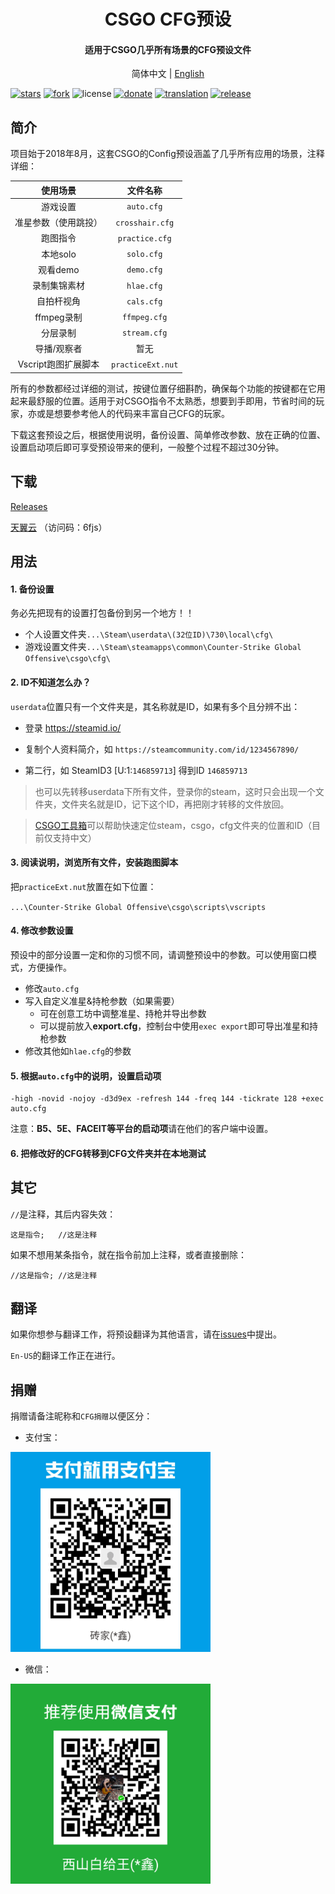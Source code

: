 <h1 align="center">CSGO CFG预设</h1>
<h4 align="center">适用于CSGO几乎所有场景的CFG预设文件</h3>

<p align="center">
  简体中文 |
  <a href="https://github.com/Purple-CSGO/CSGO-Config-Presets/blob/En-US/README.md">English</a>
  

</p>

[![stars](https://img.shields.io/github/stars/Purple-CSGO/CSGO-Config-Presets.svg?style=flat&color=green)](https://github.com/Purple-CSGO/CSGO-Config-Presets)
[![fork](https://img.shields.io/github/forks/Purple-CSGO/CSGO-Config-Presets.svg?style=flat&color=critical)](https://github.com/Purple-CSGO/CSGO-Config-Presets)
![license](https://img.shields.io/badge/license-GPL%203-orange.svg?style=flat)
[![donate](https://img.shields.io/badge/$-donate-ff69b4.svg?style=flat)](https://github.com/Purple-CSGO/CSGO-Config-Presets#捐赠)
[![translation](https://img.shields.io/badge/$-translation-ff69b4.svg?style=flat&color=blueviolet)](https://github.com/Purple-CSGO/CSGO-Config-Presets#翻译)
[![release](https://img.shields.io/github/release/Purple-CSGO/CSGO-Config-Presets.svg?style=flat&color=blue)](https://github.com/Purple-CSGO/CSGO-Config-Presets/releases)

## 简介

项目始于2018年8月，这套CSGO的Config预设涵盖了几乎所有应用的场景，注释详细：

|       使用场景       |     文件名称      |
| :------------------: | :---------------: |
|       游戏设置       |    `auto.cfg`     |
| 准星参数（使用跳投） |  `crosshair.cfg`  |
|       跑图指令       |  `practice.cfg`   |
|       本地solo       |    `solo.cfg`     |
|       观看demo       |    `demo.cfg`     |
|     录制集锦素材     |    `hlae.cfg`     |
|      自拍杆视角      |    `cals.cfg`     |
|      ffmpeg录制      |   `ffmpeg.cfg`    |
|       分层录制       |   `stream.cfg`    |
|     导播/观察者      |       暂无        |
| Vscript跑图扩展脚本  | `practiceExt.nut` |

所有的参数都经过详细的测试，按键位置仔细斟酌，确保每个功能的按键都在它用起来最舒服的位置。适用于对CSGO指令不太熟悉，想要到手即用，节省时间的玩家，亦或是想要参考他人的代码来丰富自己CFG的玩家。

下载这套预设之后，根据使用说明，备份设置、简单修改参数、放在正确的位置、设置启动项后即可享受预设带来的便利，一般整个过程不超过30分钟。

## 下载

[Releases](https://github.com/Purple-CSGO/CSGO-Config-Presets/releases)

[天翼云](https://cloud.189.cn/t/bm6bYjRRV7Fn) （访问码：6fjs）

## 用法

#### 1. 备份设置

务必先把现有的设置打包备份到另一个地方！！

- 个人设置文件夹`...\Steam\userdata\(32位ID)\730\local\cfg\`
- 游戏设置文件夹`...\Steam\steamapps\common\Counter-Strike Global Offensive\csgo\cfg\`

#### 2. ID不知道怎么办？

`userdata`位置只有一个文件夹是，其名称就是ID，如果有多个且分辨不出：

- 登录 https://steamid.io/

- 复制个人资料简介，如 `https://steamcommunity.com/id/1234567890/`

- 第二行，如 SteamID3 [U:1:`146859713`]  得到ID `146859713`

> 也可以先转移userdata下所有文件，登录你的steam，这时只会出现一个文件夹，文件夹名就是ID，记下这个ID，再把刚才转移的文件放回。

> [CSGO工具箱](https://github.com/Purple-CSGO/CSGO-Toolbox)可以帮助快速定位steam，csgo，cfg文件夹的位置和ID（目前仅支持中文）

#### 3. 阅读说明，浏览所有文件，安装跑图脚本

把`practiceExt.nut`放置在如下位置：

`...\Counter-Strike Global Offensive\csgo\scripts\vscripts`

#### 4. 修改参数设置

预设中的部分设置一定和你的习惯不同，请调整预设中的参数。可以使用窗口模式，方便操作。

- 修改`auto.cfg`
- 写入自定义准星&持枪参数（如果需要）
  - 可在创意工坊中调整准星、持枪并导出参数
  - 可以提前放入**export.cfg**，控制台中使用`exec export`即可导出准星和持枪参数
- 修改其他如`hlae.cfg`的参数

#### 5. 根据`auto.cfg`中的说明，设置启动项

```
-high -novid -nojoy -d3d9ex -refresh 144 -freq 144 -tickrate 128 +exec auto.cfg
```

注意：**B5、5E、FACEIT等平台的启动项**请在他们的客户端中设置。

#### **6. 把修改好的CFG转移到CFG文件夹并在本地测试**

## 其它

`//`是注释，其后内容失效：

```
这是指令;	//这是注释
```

如果不想用某条指令，就在指令前加上注释，或者直接删除：

```
//这是指令;	//这是注释
```

## 翻译

如果你想参与翻译工作，将预设翻译为其他语言，请在[issues](https://github.com/Purple-CSGO/CSGO-Config-Presets/issues)中提出。

`En-US`的翻译工作正在进行。

## 捐赠

捐赠请备注昵称和`CFG捐赠`以便区分：

- 支付宝：

<img src="./img/支付宝.png" alt="Alipay" style="zoom: 80%;" />

- 微信：

<img src="./img/微信.png" alt="Wechat" style="zoom:80%;" />